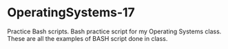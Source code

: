# OperatingSystems-17
Practice Bash scripts. 
Bash practice script for my Operating Systems class. These are all the examples of BASH script done in class.

